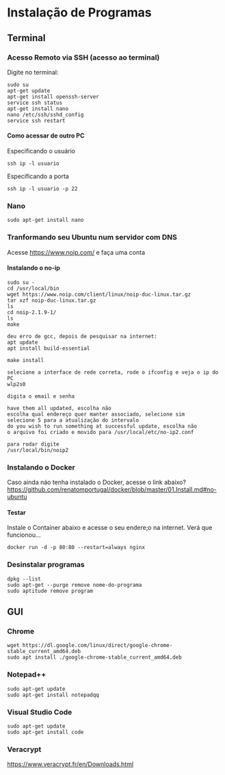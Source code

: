 # Instalação de Programas
## Terminal
### Acesso Remoto via SSH (acesso ao terminal)
Digite no terminal:<br>
```
sudo su
apt-get update
apt-get install openssh-server
service ssh status
apt-get install nano
nano /etc/ssh/sshd_config
service ssh restart
```
#### Como acessar de outro PC
Especificando o usuário<br>
```
ssh ip -l usuario
```
Especificando a porta<br>
```
ssh ip -l usuario -p 22
```

### Nano
```
sudo apt-get install nano
```
### Tranformando seu Ubuntu num servidor com DNS
Acesse https://www.noip.com/ e faça uma conta<br>

#### Instalando o no-ip<br>
```
sudo su - 
cd /usr/local/bin
wget https://www.noip.com/client/linux/noip-duc-linux.tar.gz
tar xzf noip-duc-linux.tar.gz
ls
cd noip-2.1.9-1/
ls
make

deu erro de gcc, depois de pesquisar na internet:
apt update
apt install build-essential

make install

selecione a interface de rede correta, rode o ifconfig e veja o ip do PC
wlp2s0

digita o email e senha

have them all updated, escolha não
escolha qual endereço quer manter associado, selecione sim
selecione 5 para a atualização do intervalo
do you wish to run something at successful update, escolha não
o arquivo foi criado e movido para /usr/local/etc/no-ip2.conf

para rodar digite
/usr/local/bin/noip2
```

### Instalando o Docker
Caso ainda náo tenha instalado o Docker, acesse o link abaixo?<br>
https://github.com/renatomportugal/docker/blob/master/01.Install.md#no-ubuntu<br>

#### Testar
Instale o Container abaixo e acesse o seu endere;o na internet. Verá que funcionou...<br>
```
docker run -d -p 80:80 --restart=always nginx
```
### Desinstalar programas
```
dpkg --list
sudo apt-get --purge remove nome-do-programa
sudo aptitude remove program
```
## GUI
### Chrome
```
wget https://dl.google.com/linux/direct/google-chrome-stable_current_amd64.deb
sudo apt install ./google-chrome-stable_current_amd64.deb
```
### Notepad++
```
sudo apt-get update
sudo apt-get install notepadqq
```
### Visual Studio Code
```
sudo apt-get update
sudo apt-get install code 
```
### Veracrypt
https://www.veracrypt.fr/en/Downloads.html<br>
